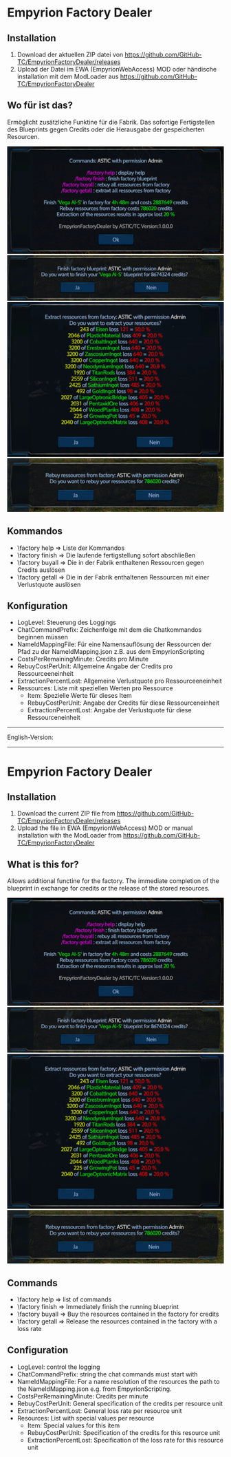 ﻿# Empyrion Factory Dealer
## Installation
1. Download der aktuellen ZIP datei von https://github.com/GitHub-TC/EmpyrionFactoryDealer/releases
1. Upload der Datei im EWA (EmpyrionWebAccess) MOD oder händische installation mit dem ModLoader aus https://github.com/GitHub-TC/EmpyrionFactoryDealer

## Wo für ist das?
Ermöglicht zusätzliche Funktine für die Fabrik. Das sofortige Fertigstellen des Blueprints gegen Credits oder die Herausgabe der gespeicherten
Resourcen.

![](Screenshots/Help.png)
![](Screenshots/Finish.png)
![](Screenshots/GetAll.png)
![](Screenshots/BuyAll.png)

## Kommandos

* \\factory help =&gt; Liste der Kommandos
* \\factory finish =&gt; Die laufende fertigstellung sofort abschließen
* \\factory buyall =&gt; Die in der Fabrik enthaltenen Ressourcen gegen Credits auslösen
* \\factory getall =&gt; Die in der Fabrik enthaltenen Ressourcen mit einer Verlustquote auslösen

## Konfiguration
* LogLevel: Steuerung des Loggings
* ChatCommandPrefix: Zeichenfolge mit dem die Chatkommandos beginnen müssen
* NameIdMappingFile: Für eine Namensauflösung der Ressourcen der Pfad zu der NameIdMapping.json z.B. aus dem EmpyrionScripting
* CostsPerRemainingMinute: Credits pro Minute
* RebuyCostPerUnit: Allgemeine Angabe der Credits pro Ressourceeneinheit
* ExtractionPercentLost: Allgemeine Verlustquote pro Ressourceeneinheit
* Ressources: Liste mit speziellen Werten pro Ressource
  * Item: Spezielle Werte für dieses Item
  * RebuyCostPerUnit: Angabe der Credits für diese Ressourceneinheit
  * ExtractionPercentLost: Angabe der Verlustquote für diese Ressourceneinheit

***

English-Version:

---

# Empyrion Factory Dealer
## Installation
1. Download the current ZIP file from https://github.com/GitHub-TC/EmpyrionFactoryDealer/releases
1. Upload the file in EWA (EmpyrionWebAccess) MOD or manual installation with the ModLoader from https://github.com/GitHub-TC/EmpyrionFactoryDealer

## What is this for?
Allows additional functine for the factory. The immediate completion of the blueprint in exchange for credits or the release of the stored
resources.

![](Screenshots/Help.png)
![](Screenshots/Finish.png)
![](Screenshots/GetAll.png)
![](Screenshots/BuyAll.png)

## Commands

* \\factory help =&gt; list of commands
* \\factory finish =&gt; Immediately finish the running blueprint
* \\factory buyall =&gt; Buy the resources contained in the factory for credits
* \\factory getall =&gt; Release the resources contained in the factory with a loss rate

## Configuration
* LogLevel: control the logging
* ChatCommandPrefix: string the chat commands must start with
* NameIdMappingFile: For a name resolution of the resources the path to the NameIdMapping.json e.g. from EmpyrionScripting.
* CostsPerRemainingMinute: Credits per minute
* RebuyCostPerUnit: General specification of the credits per resource unit
* ExtractionPercentLost: General loss rate per resource unit
* Resources: List with special values per resource
  * Item: Special values for this item
  * RebuyCostPerUnit: Specification of the credits for this resource unit
  * ExtractionPercentLost: Specification of the loss rate for this resource unit
